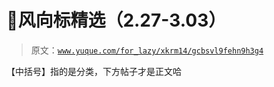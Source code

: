 # 👣风向标精选（2.27-3.03）

> 原文：[`www.yuque.com/for_lazy/xkrm14/gcbsvl9fehn9h3g4`](https://www.yuque.com/for_lazy/xkrm14/gcbsvl9fehn9h3g4)



【中括号】指的是分类，下方帖子才是正文哈 









